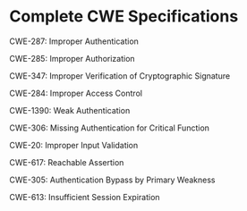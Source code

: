 

# Complete CWE Specifications

CWE-287: Improper Authentication

CWE-285: Improper Authorization

CWE-347: Improper Verification of Cryptographic Signature

CWE-284: Improper Access Control

CWE-1390: Weak Authentication

CWE-306: Missing Authentication for Critical Function

CWE-20: Improper Input Validation

CWE-617: Reachable Assertion

CWE-305: Authentication Bypass by Primary Weakness

CWE-613: Insufficient Session Expiration